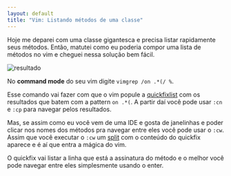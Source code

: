 ```yaml
---
layout: default
title: "Vim: Listando métodos de uma classe"
---
```


Hoje me deparei com uma classe gigantesca e precisa listar rapidamente seus métodos. Então, matutei como eu poderia compor uma lista de métodos no vim e cheguei nessa solução bem fácil.

<img class="img-responsive" src="http://i.imgur.com/P2Y6UUF.png?1" alt="resultado" />

No **command mode** do seu vim digite ```vimgrep /on .*(/ %```.

Esse comando vai fazer com que o vim popule a [quickfixlist](http://vimdoc.sourceforge.net/htmldoc/quickfix.html) com os resultados que batem com a pattern ```on .*(```. A partir daí você pode usar ```:cn``` e ```:cp``` para navegar pelos resultados.

Mas, se assim como eu você vem de uma IDE e gosta de janelinhas e poder clicar nos nomes dos métodos pra navegar entre eles você pode usar o ```:cw```. Assim que você executar o ```:cw``` um [split](http://vimdoc.sourceforge.net/htmldoc/windows.html#opening-window) com o conteúdo do quickfix aparece e é aí que entra a mágica do vim.

O quickfix vai listar a linha que está a assinatura do método e o melhor você pode navegar entre eles simplesmente usando o enter.
